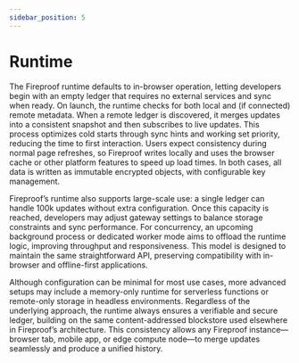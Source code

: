 ```yaml
---
sidebar_position: 5
---
```

# Runtime

The Fireproof runtime defaults to in-browser operation, letting developers begin with an empty ledger that requires no external services and sync when ready. On launch, the runtime checks for both local and (if connected) remote metadata. When a remote ledger is discovered, it merges updates into a consistent snapshot and then subscribes to live updates. This process optimizes cold starts through sync hints and working set priority, reducing the time to first interaction. Users expect consistency during normal page refreshes, so Fireproof writes locally and uses the browser cache or other platform features to speed up load times. In both cases, all data is written as immutable encrypted objects, with configurable key management.

Fireproof’s runtime also supports large-scale use: a single ledger can handle 100k updates without extra configuration. Once this capacity is reached, developers may adjust gateway settings to balance storage constraints and sync performance. For concurrency, an upcoming background process or dedicated worker mode aims to offload the runtime logic, improving throughput and responsiveness. This model is designed to maintain the same straightforward API, preserving compatibility with in-browser and offline-first applications.

Although configuration can be minimal for most use cases, more advanced setups may include a memory-only runtime for serverless functions or remote-only storage in headless environments. Regardless of the underlying approach, the runtime always ensures a verifiable and secure ledger, building on the same content-addressed blockstore used elsewhere in Fireproof’s architecture. This consistency allows any Fireproof instance—browser tab, mobile app, or edge compute node—to merge updates seamlessly and produce a unified history.
